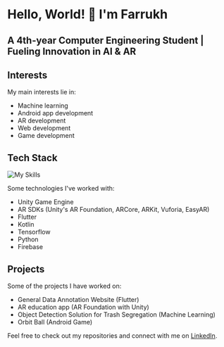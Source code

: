 # Hello, World! 👋 I'm Farrukh
## A 4th-year Computer Engineering Student | Fueling Innovation in AI & AR
## Interests

My main interests lie in:
- Machine learning
- Android app development
- AR development
- Web development
- Game development

## Tech Stack
![My Skills](https://skillicons.dev/icons?i=unity,flutter,kotlin,tensorflow,py,firebase)

Some technologies I've worked with:
- Unity Game Engine
- AR SDKs (Unity's AR Foundation, ARCore, ARKit, Vuforia, EasyAR)
- Flutter
- Kotlin
- Tensorflow
- Python
- Firebase

## Projects

Some of the projects I have worked on:
- General Data Annotation Website (Flutter) 
- AR education app (AR Foundation with Unity)
- Object Detection Solution for Trash Segregation (Machine Learning)
- Orbit Ball (Android Game)

Feel free to check out my repositories and connect with me on [LinkedIn](https://www.linkedin.com/in/farrukh-saif/).
